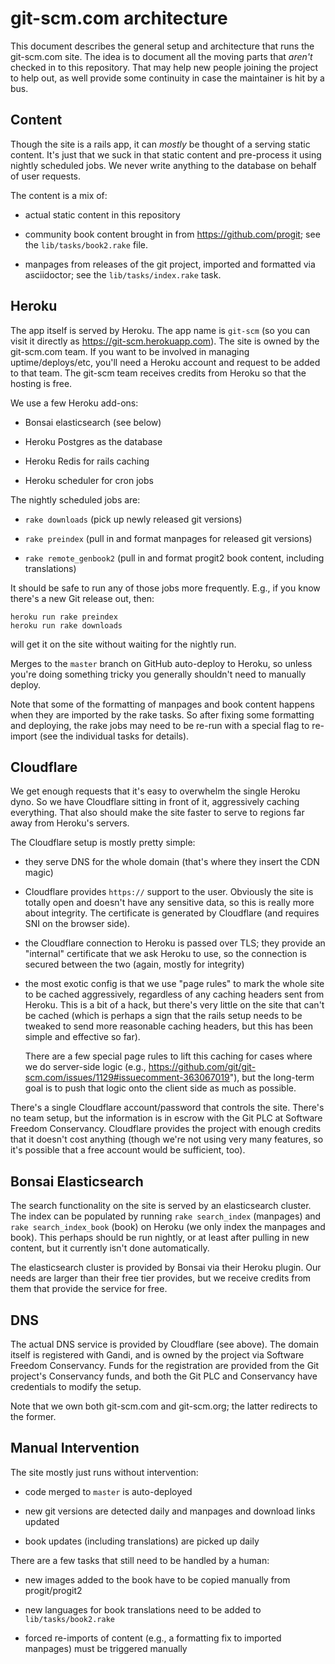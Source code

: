 # git-scm.com architecture

This document describes the general setup and architecture that runs the
git-scm.com site. The idea is to document all the moving parts that
_aren't_ checked in to this repository. That may help new people joining
the project to help out, as well provide some continuity in case the
maintainer is hit by a bus.

## Content

Though the site is a rails app, it can _mostly_ be thought of a serving
static content. It's just that we suck in that static content and
pre-process it using nightly scheduled jobs. We never write anything to
the database on behalf of user requests.

The content is a mix of:

  - actual static content in this repository

  - community book content brought in from https://github.com/progit;
    see the `lib/tasks/book2.rake` file.

  - manpages from releases of the git project, imported and formatted
    via asciidoctor; see the `lib/tasks/index.rake` task.


## Heroku

The app itself is served by Heroku. The app name is `git-scm` (so you
can visit it directly as https://git-scm.herokuapp.com). The site is
owned by the git-scm.com team. If you want to be involved in managing
uptime/deploys/etc, you'll need a Heroku account and request to be added
to that team. The git-scm team receives credits from Heroku so that the
hosting is free.

We use a few Heroku add-ons:

  - Bonsai elasticsearch (see below)

  - Heroku Postgres as the database

  - Heroku Redis for rails caching

  - Heroku scheduler for cron jobs

The nightly scheduled jobs are:

  - `rake downloads` (pick up newly released git versions)

  - `rake preindex` (pull in and format manpages for released git
    versions)

  - `rake remote_genbook2` (pull in and format progit2 book content,
    including translations)

It should be safe to run any of those jobs more frequently. E.g., if you
know there's a new Git release out, then:

    heroku run rake preindex
    heroku run rake downloads

will get it on the site without waiting for the nightly run.

Merges to the `master` branch on GitHub auto-deploy to Heroku, so unless
you're doing something tricky you generally shouldn't need to manually
deploy.

Note that some of the formatting of manpages and book content happens
when they are imported by the rake tasks. So after fixing some
formatting and deploying, the rake jobs may need to be re-run with a
special flag to re-import (see the individual tasks for details).


## Cloudflare

We get enough requests that it's easy to overwhelm the single Heroku
dyno. So we have Cloudflare sitting in front of it, aggressively caching
everything. That also should make the site faster to serve to regions
far away from Heroku's servers.

The Cloudflare setup is mostly pretty simple:

 - they serve DNS for the whole domain (that's where they insert the CDN
   magic)

 - Cloudflare provides `https://` support to the user. Obviously the
   site is totally open and doesn't have any sensitive data, so this is
   really more about integrity. The certificate is generated by
   Cloudflare (and requires SNI on the browser side).

 - the Cloudflare connection to Heroku is passed over TLS; they provide an
   "internal" certificate that we ask Heroku to use, so the connection
   is secured between the two (again, mostly for integrity)

 - the most exotic config is that we use "page rules" to mark the whole
   site to be cached aggressively, regardless of any caching headers
   sent from Heroku. This is a bit of a hack, but there's very little on
   the site that can't be cached (which is perhaps a sign that the rails
   setup needs to be tweaked to send more reasonable caching headers,
   but this has been simple and effective so far).

   There are a few special page rules to lift this caching for cases
   where we do server-side logic (e.g.,
   https://github.com/git/git-scm.com/issues/1129#issuecomment-363067019"),
   but the long-term goal is to push that logic onto the client side as
   much as possible.

There's a single Cloudflare account/password that controls the site.
There's no team setup, but the information is in escrow with the Git PLC
at Software Freedom Conservancy. Cloudflare provides the project with
enough credits that it doesn't cost anything (though we're not using
very many features, so it's possible that a free account would be
sufficient, too).


## Bonsai Elasticsearch

The search functionality on the site is served by an elasticsearch
cluster. The index can be populated by running `rake search_index`
(manpages) and `rake search_index_book` (book) on Heroku (we only index
the manpages and book). This perhaps should be run nightly, or at least
after pulling in new content, but it currently isn't done automatically.

The elasticsearch cluster is provided by Bonsai via their Heroku plugin.
Our needs are larger than their free tier provides, but we receive
credits from them that provide the service for free.


## DNS

The actual DNS service is provided by Cloudflare (see above). The domain
itself is registered with Gandi, and is owned by the project via
Software Freedom Conservancy. Funds for the registration are provided
from the Git project's Conservancy funds, and both the Git PLC and
Conservancy have credentials to modify the setup.

Note that we own both git-scm.com and git-scm.org; the latter redirects
to the former.


## Manual Intervention

The site mostly just runs without intervention:

  - code merged to `master` is auto-deployed

  - new git versions are detected daily and manpages and download links
    updated

  - book updates (including translations) are picked up daily

There are a few tasks that still need to be handled by a human:

  - new images added to the book have to be copied manually from
    progit/progit2

  - new languages for book translations need to be added to
    `lib/tasks/book2.rake`

  - forced re-imports of content (e.g., a formatting fix to imported
    manpages) must be triggered manually
